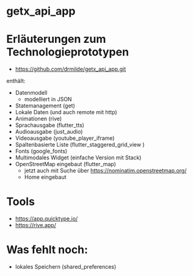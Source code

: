 # getx_api_app

# Erläuterungen zum Technologieprototypen

  - https://github.com/drmilde/getx_api_app.git

enthält:

  - Datenmodell
    - modelliert in JSON
  - Statemanagement (get)
  - Lokale Daten (und auch remote mit http)
  - Animationen (rive)
  - Sprachausgabe (flutter_tts)
  - Audioausgabe (just_audio)
  - Videoausgabe (youtube_player_iframe)
  - Spaltenbasierte Liste (flutter_staggered_grid_view )
  - Fonts (google_fonts)
  - Multimodales Widget (einfache Version mit Stack)
  - OpenStreetMap eingebaut (flutter_map)
    - jetzt auch mit Suche über https://nominatim.openstreetmap.org/
    - Home eingebaut

# Tools
  - https://app.quicktype.io/
  - https://rive.app/

# Was fehlt noch:

 - lokales Speichern (shared_preferences)

